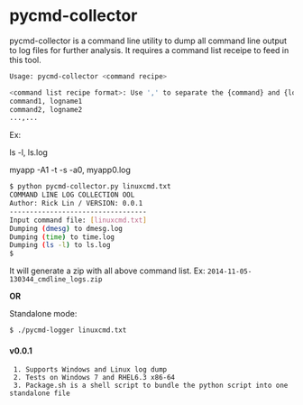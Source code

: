 pycmd-collector
===============

pycmd-collector is a command line utility to dump all command line output to log files for further analysis.
It requires a command list receipe to feed in this tool.

```bash
Usage: pycmd-collector <command recipe>

<command list recipe format>: Use ',' to separate the {command} and {logfile}
command1, logname1
command2, logname2
...,...
```

Ex:

ls -l, ls.log

myapp -A1 -t -s -a0, myapp0.log


```bash
$ python pycmd-collector.py linuxcmd.txt
COMMAND LINE LOG COLLECTION OOL
Author: Rick Lin / VERSION: 0.0.1
----------------------------------
Input command file: [linuxcmd.txt]
Dumping (dmesg) to dmesg.log
Dumping (time) to time.log
Dumping (ls -l) to ls.log
$
```

It will generate a zip with all above command list.
Ex: `2014-11-05-130344_cmdline_logs.zip`

**OR**

Standalone mode:

```bash
$ ./pycmd-logger linuxcmd.txt
```


#### v0.0.1
~~~~~~
 1. Supports Windows and Linux log dump
 2. Tests on Windows 7 and RHEL6.3 x86-64
 3. Package.sh is a shell script to bundle the python script into one standalone file

